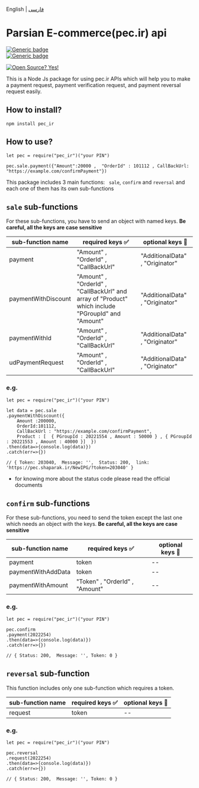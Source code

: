 English | [فارسی](./README_fa.md)

# Parsian E-commerce(pec.ir) api
[![Generic badge](https://img.shields.io/badge/Requirment-npm-green.svg)](https://www.npmjs.com/get-npm)    
[![Generic badge](https://img.shields.io/badge/IPG-pec-blue.svg)](https://pec.ir/)

[![Open Source? Yes!](https://badgen.net/badge/Open%20Source%20%3F/Yes%21/blue?icon=github)](https://github.com/amirrezagh75/pec_ir)


This is a Node Js package for using pec.ir APIs which will help you to make a payment request, payment verification request, and payment reversal request easily.
## How to install?
```
npm install pec_ir

```
## How to use?
```
let pec = require("pec_ir")("your PIN")

pec.sale.payment({"Amount":20000 ,  "OrderId" : 101112 , CallBackUrl: "https://example.com/confirmPayment"})
```
This package includes 3 main functions: ``` sale```, ``` confirm ``` and ``` reversal ``` and each one of them has its own sub-functions

## ```sale``` sub-functions

For these sub-functions, you have to send an object with named keys. **Be careful, all the keys are case sensitive**

| sub-function name| required keys :white_check_mark:| optional keys :large_blue_circle:|
| -------------         |    -------------      |  ------------- |
|    payment |   "Amount" , "OrderId" , "CallBackUrl"   |  "AdditionalData" , "Originator"   |
|   paymentWithDiscount |   "Amount" , "OrderId" , "CallBackUrl" and array of "Product" which include "PGroupId" and "Amount"  |  "AdditionalData" , "Originator"   |
|   paymentWithId |   "Amount" , "OrderId" , "CallBackUrl"   |  "AdditionalData" , "Originator"   |
|   udPaymentRequest |   "Amount" , "OrderId" , "CallBackUrl"   |  "AdditionalData" , "Originator"   |


### e.g.
```
let pec = require("pec_ir")("your PIN")

let data = pec.sale
.paymentWithDiscount({ 
    Amount :200000, 
    OrderId:101112,
    CallBackUrl : "https://example.com/confirmPayment", 
    Product : [  { PGroupId : 20221554 , Amount : 50000 } , { PGroupId : 20221553 , Amount : 40000 }]  })
.then(data=>{console.log(data)})
.catch(err=>{})

// { Token: 203040,  Message: '',  Status: 200,  link: 'https://pec.shaparak.ir/NewIPG/?token=203040' }
```
* for knowing more about the status code please read the official documents

## ```confirm``` sub-functions

For these sub-functions, you need to send the token except the last one which needs an object with the keys. **Be careful, all the keys are case sensitive**

| sub-function name| required keys :white_check_mark:| optional keys :large_blue_circle:|
| -------------         |    -------------      |  ------------- |
|  payment |  token |  -- |
|  paymentWithAddData |  token |  -- |
|  paymentWithAmount |  "Token" , "OrderId" , "Amount" |  -- |


### e.g. 
```
let pec = require("pec_ir")("your PIN")

pec.confirm
.payment(2022254)
.then(data=>{console.log(data)})
.catch(err=>{})

// { Status: 200,  Message: '', Token: 0 }
```
## ```reversal``` sub-function
This function includes only one sub-function which requires a token.


| sub-function name| required keys :white_check_mark:| optional keys :large_blue_circle:|
| -------------         |    -------------      |  ------------- |
|  request |  token |  -- |

### e.g. 

```
let pec = require("pec_ir")("your PIN")

pec.reversal
.request(2022254)
.then(data=>{console.log(data)})
.catch(err=>{})

// { Status: 200,  Message: '', Token: 0 }
```
